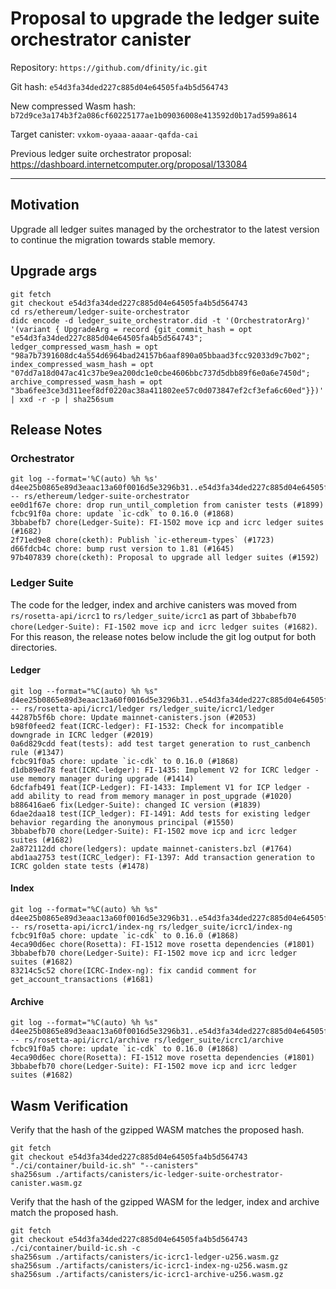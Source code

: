 # Proposal to upgrade the ledger suite orchestrator canister

Repository: `https://github.com/dfinity/ic.git`

Git hash: `e54d3fa34ded227c885d04e64505fa4b5d564743`

New compressed Wasm hash: `b72d9ce3a174b3f2a086cf60225177ae1b09036008e413592d0b17ad599a8614`

Target canister: `vxkom-oyaaa-aaaar-qafda-cai`

Previous ledger suite orchestrator proposal: https://dashboard.internetcomputer.org/proposal/133084

---

## Motivation

Upgrade all ledger suites managed by the orchestrator to the latest version to continue the migration towards stable memory.


## Upgrade args

```
git fetch
git checkout e54d3fa34ded227c885d04e64505fa4b5d564743
cd rs/ethereum/ledger-suite-orchestrator
didc encode -d ledger_suite_orchestrator.did -t '(OrchestratorArg)' '(variant { UpgradeArg = record {git_commit_hash = opt "e54d3fa34ded227c885d04e64505fa4b5d564743"; ledger_compressed_wasm_hash = opt "98a7b7391608dc4a554d6964bad24157b6aaf890a05bbaad3fcc92033d9c7b02"; index_compressed_wasm_hash = opt "07dd7a18d047ac41c37be9ea200dc1e0cbe4606bbc737d5dbb89f6e0a6e7450d"; archive_compressed_wasm_hash = opt "3ba6fee3ce3d311eef8df0220ac38a411802ee57c0d073847ef2cf3efa6c60ed"}})' | xxd -r -p | sha256sum
```

## Release Notes

### Orchestrator

```
git log --format='%C(auto) %h %s' d4ee25b0865e89d3eaac13a60f0016d5e3296b31..e54d3fa34ded227c885d04e64505fa4b5d564743 -- rs/ethereum/ledger-suite-orchestrator
ee0d1f67e chore: drop run_until_completion from canister tests (#1899)
fcbc91f0a chore: update `ic-cdk` to 0.16.0 (#1868)
3bbabefb7 chore(Ledger-Suite): FI-1502 move icp and icrc ledger suites (#1682)
2f71ed9e8 chore(cketh): Publish `ic-ethereum-types` (#1723)
d66fdcb4c chore: bump rust version to 1.81 (#1645)
97b407839 chore(cketh): Proposal to upgrade all ledger suites (#1592)
 ```

### Ledger Suite

The code for the ledger, index and archive canisters was moved from `rs/rosetta-api/icrc1` to `rs/ledger_suite/icrc1` as part of `3bbabefb70 chore(Ledger-Suite): FI-1502 move icp and icrc ledger suites (#1682)`. For this reason, the release notes below include the git log output for both directories.

#### Ledger

```
git log --format="%C(auto) %h %s" d4ee25b0865e89d3eaac13a60f0016d5e3296b31..e54d3fa34ded227c885d04e64505fa4b5d564743 -- rs/rosetta-api/icrc1/ledger rs/ledger_suite/icrc1/ledger
44287b5f6b chore: Update mainnet-canisters.json (#2053)
b98f0feed2 feat(ICRC-ledger): FI-1532: Check for incompatible downgrade in ICRC ledger (#2019)
0a6d829cdd feat(tests): add test target generation to rust_canbench rule (#1347)
fcbc91f0a5 chore: update `ic-cdk` to 0.16.0 (#1868)
d1db89ed78 feat(ICRC-ledger): FI-1435: Implement V2 for ICRC ledger - use memory manager during upgrade (#1414)
6dcfafb491 feat(ICP-Ledger): FI-1433: Implement V1 for ICP ledger - add ability to read from memory manager in post_upgrade (#1020)
b886416ae6 fix(Ledger-Suite): changed IC version (#1839)
6dae2daa18 test(ICP_ledger): FI-1491: Add tests for existing ledger behavior regarding the anonymous principal (#1550)
3bbabefb70 chore(Ledger-Suite): FI-1502 move icp and icrc ledger suites (#1682)
2a872112dd chore(ledgers): update mainnet-canisters.bzl (#1764)
abd1aa2753 test(ICRC_ledger): FI-1397: Add transaction generation to ICRC golden state tests (#1478)
```

#### Index

```
git log --format="%C(auto) %h %s" d4ee25b0865e89d3eaac13a60f0016d5e3296b31..e54d3fa34ded227c885d04e64505fa4b5d564743 -- rs/rosetta-api/icrc1/index-ng rs/ledger_suite/icrc1/index-ng
fcbc91f0a5 chore: update `ic-cdk` to 0.16.0 (#1868)
4eca90d6ec chore(Rosetta): FI-1512 move rosetta dependencies (#1801)
3bbabefb70 chore(Ledger-Suite): FI-1502 move icp and icrc ledger suites (#1682)
83214c5c52 chore(ICRC-Index-ng): fix candid comment for get_account_transactions (#1681)
```

#### Archive

```
git log --format="%C(auto) %h %s" d4ee25b0865e89d3eaac13a60f0016d5e3296b31..e54d3fa34ded227c885d04e64505fa4b5d564743 -- rs/rosetta-api/icrc1/archive rs/ledger_suite/icrc1/archive
fcbc91f0a5 chore: update `ic-cdk` to 0.16.0 (#1868)
4eca90d6ec chore(Rosetta): FI-1512 move rosetta dependencies (#1801)
3bbabefb70 chore(Ledger-Suite): FI-1502 move icp and icrc ledger suites (#1682)
```


## Wasm Verification

Verify that the hash of the gzipped WASM matches the proposed hash.

```
git fetch
git checkout e54d3fa34ded227c885d04e64505fa4b5d564743
"./ci/container/build-ic.sh" "--canisters"
sha256sum ./artifacts/canisters/ic-ledger-suite-orchestrator-canister.wasm.gz
```

Verify that the hash of the gzipped WASM for the ledger, index and archive match the proposed hash.

```
git fetch
git checkout e54d3fa34ded227c885d04e64505fa4b5d564743
./ci/container/build-ic.sh -c
sha256sum ./artifacts/canisters/ic-icrc1-ledger-u256.wasm.gz
sha256sum ./artifacts/canisters/ic-icrc1-index-ng-u256.wasm.gz
sha256sum ./artifacts/canisters/ic-icrc1-archive-u256.wasm.gz
```
